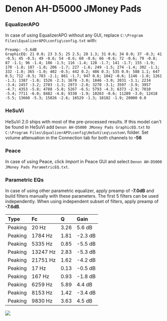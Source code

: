 # Denon AH-D5000 JMoney Pads

### EqualizerAPO
In case of using EqualizerAPO without any GUI, replace `C:\Program Files\EqualizerAPO\config\config.txt`
with:
```
Preamp: -5.6dB
GraphicEQ: 21 0.0; 23 3.5; 25 2.5; 28 1.3; 31 0.6; 34 0.0; 37 -0.3; 41 -0.5; 45 -0.5; 49 -0.6; 54 -0.6; 60 -0.6; 66 -0.6; 72 -0.6; 79 -0.8; 87 -1.1; 96 -1.4; 106 -1.5; 116 -1.4; 128 -1.7; 141 -1.7; 155 -1.9; 170 -1.8; 187 -1.8; 206 -1.7; 227 -1.6; 249 -1.5; 274 -1.4; 302 -1.1; 332 -1.0; 365 -1.0; 402 -0.5; 442 0.2; 486 0.3; 535 0.9; 588 1.1; 647 0.5; 712 -0.5; 783 -2.1; 861 -1.7; 947 0.6; 1042 -0.6; 1146 -1.0; 1261 -1.3; 1387 -1.8; 1526 -2.3; 1678 -3.0; 1846 -3.0; 2031 -3.1; 2234 -3.4; 2457 -3.2; 2703 -1.3; 2973 -2.0; 3270 -3.1; 3597 -3.9; 3957 -4.7; 4353 -5.8; 4788 -5.8; 5267 -6.5; 5793 -4.3; 6373 -2.9; 7010 -5.4; 7711 -6.0; 8482 -4.8; 9330 -1.9; 10263 -0.6; 11289 -3.0; 12418 -5.5; 13660 -5.3; 15026 -2.6; 16529 -1.3; 18182 -1.9; 20000 0.0
```

### HeSuVi
HeSuVi 2.0 ships with most of the pre-processed results. If this model can't be found in HeSuVi add
`Denon AH-D5000 JMoney Pads GraphicEQ.txt` to `C:\Program Files\EqualizerAPO\config\HeSuVi\eq\custom\` folder.
Set volume attenuation in the Connection tab for both channels to **-56**

### Peace
In case of using Peace, click *Import* in Peace GUI and select `Denon AH-D5000 JMoney Pads ParametricEQ.txt`.

### Parametric EQs
In case of using other parametric equalizer, apply preamp of **-7.0dB** and build filters manually
with these parameters. The first 5 filters can be used independently.
When using independent subset of filters, apply preamp of **-7.6dB**.

| Type    | Fc       |    Q | Gain    |
|:--------|:---------|:-----|:--------|
| Peaking | 20 Hz    | 3.26 | 5.6 dB  |
| Peaking | 1784 Hz  | 1.81 | -2.3 dB |
| Peaking | 5335 Hz  | 0.85 | -5.5 dB |
| Peaking | 13247 Hz | 2.83 | -5.3 dB |
| Peaking | 21751 Hz | 1.62 | -4.2 dB |
| Peaking | 17 Hz    | 0.13 | -0.5 dB |
| Peaking | 167 Hz   | 0.93 | -1.8 dB |
| Peaking | 6259 Hz  | 5.89 | 4.4 dB  |
| Peaking | 8153 Hz  | 1.42 | -3.4 dB |
| Peaking | 9830 Hz  | 3.63 | 4.5 dB  |

![](https://raw.githubusercontent.com/jaakkopasanen/AutoEq/master/results/innerfidelity/sbaf-serious/Denon%20AH-D5000%20JMoney%20Pads/Denon%20AH-D5000%20JMoney%20Pads.png)